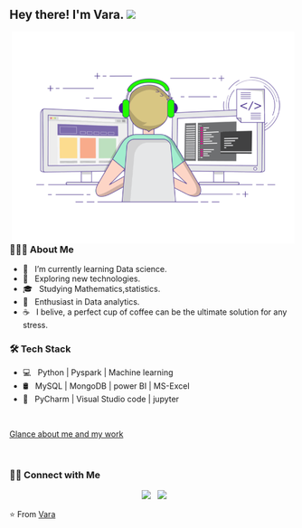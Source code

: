 <h2> Hey there! I'm Vara. <img src="https://github.com/souvikguria98/souvikguria98/blob/master/Hi.gif" width="25"></h2>
<img align="right" alt="GIF" src="https://raw.githubusercontent.com/devSouvik/devSouvik/master/gif3.gif" width="500"/>

<h3> 👨🏻‍💻 About Me </h3>

- 🔭 &nbsp; I’m currently learning Data science.
- 🤔 &nbsp; Exploring new technologies.
- 🎓 &nbsp; Studying Mathematics,statistics.
- 🌱 &nbsp; Enthusiast in Data analytics.
- ☕ &nbsp; I belive, a perfect cup of coffee can be the ultimate solution for any stress. 

<h3>🛠 Tech Stack</h3>

- 💻 &nbsp; Python | Pyspark | Machine learning   
- 🛢 &nbsp; MySQL | MongoDB | power BI | MS-Excel 
- 🔧 &nbsp; PyCharm | Visual Studio code | jupyter 

<br>



[Glance about me and my work](https://linktr.ee/saivaraprasad_09?utm_source=linktree_admin_share)




</br>

<h3> 🤝🏻 Connect with Me </h3>

<p align="center">
&nbsp; <a href="https://www.linkedin.com/in/sai-vara-prasad-682905236/" target="_blank" rel="noopener noreferrer"><img src="https://img.icons8.com/plasticine/100/000000/linkedin.png" width="50" /></a>
&nbsp; <a href="mailto:saivaraprasad4929@gmail.com" target="_blank" rel="noopener noreferrer"><img src="https://img.icons8.com/plasticine/100/000000/gmail.png"  width="50" /></a>
</p>

⭐️ From [Vara](https://github.com/Vara9)
